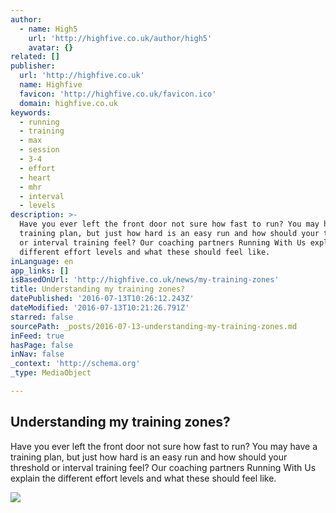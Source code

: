 ```yaml
---
author:
  - name: High5
    url: 'http://highfive.co.uk/author/high5'
    avatar: {}
related: []
publisher:
  url: 'http://highfive.co.uk'
  name: Highfive
  favicon: 'http://highfive.co.uk/favicon.ico'
  domain: highfive.co.uk
keywords:
  - running
  - training
  - max
  - session
  - 3-4
  - effort
  - heart
  - mhr
  - interval
  - levels
description: >-
  Have you ever left the front door not sure how fast to run? You may have a
  training plan, but just how hard is an easy run and how should your threshold
  or interval training feel? Our coaching partners Running With Us explain the
  different effort levels and what these should feel like.
inLanguage: en
app_links: []
isBasedOnUrl: 'http://highfive.co.uk/news/my-training-zones'
title: Understanding my training zones?
datePublished: '2016-07-13T10:26:12.243Z'
dateModified: '2016-07-13T10:21:26.791Z'
starred: false
sourcePath: _posts/2016-07-13-understanding-my-training-zones.md
inFeed: true
hasPage: false
inNav: false
_context: 'http://schema.org'
_type: MediaObject

---
```

<article style=""><h1>Understanding my training zones?</h1><p>Have you ever left the front door not sure how fast to run? You may have a training plan, but just how hard is an easy run and how should your threshold or interval training feel? Our coaching partners Running With Us explain the different effort levels and what these should feel like.</p><img src="http://highfive.co.uk/2015/wp-content/uploads/2016/07/IMG_3129cropped-1024x551.jpg" /></article>